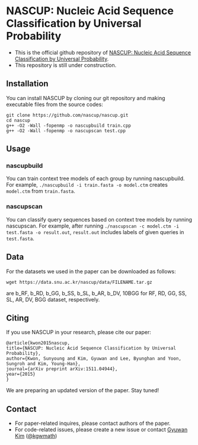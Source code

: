# NASCUP: Nucleic Acid Sequence Classification by Universal Probability

- This is the official github repository of  [NASCUP: Nucleic Acid Sequence Classification by Universal  Probability][paper].
- This repository is still under construction.

## Installation
You can install NASCUP by cloning our git repository and making executable files from the source codes:
```
git clone https://github.com/nascup/nascup.git
cd nascup
g++ -O2 -Wall -fopenmp -o nascupbuild train.cpp
g++ -O2 -Wall -fopenmp -o nascupscan test.cpp
```


## Usage
### nascupbuild
You can train context tree models of each group by running nascupbuild. For example, `./nascupbuild -i train.fasta -o model.ctm` creates `model.ctm` from `train.fasta`.

### nascupscan
You can classify query sequences based on context tree models by running nascupscan. For example, after running `./nascupscan -c model.ctm -i test.fasta -o result.out`, `result.out` includes labels of given queries in `test.fasta`.


## Data
For the datasets we used in the paper can be downloaded as follows:
```
wget https://data.snu.ac.kr/nascup/data/FILENAME.tar.gz
```
<FILENAME> are b_RF, b_RD, b_GG, b_SS, b_SL, b_AR, b_DV, 10BGG for RF, RD, GG, SS, SL, AR, DV, BGG dataset, respectively.


## Citing
If you use NASCUP in your research, please cite our paper:
```
@article{kwon2015nascup,
title={NASCUP: Nucleic Acid Sequence Classification by Universal Probability},
author={Kwon, Sunyoung and Kim, Gyuwan and Lee, Byunghan and Yoon, Sungroh and Kim, Young-Han},
journal={arXiv preprint arXiv:1511.04944},
year={2015}
}
```
We are preparing an updated version of the paper. Stay tuned!


## Contact
- For paper-related inquires, please contact authors of the paper.
- For code-related issues, please create a new issue or contact [Gyuwan Kim][gyuwan] ([@kgwmath][gyuwan-github])


[paper]: https://arxiv.org/abs/1511.04944
[gyuwan]:  mailto:kgwmath@gmail.com
[gyuwan-github]:  https://github.com/kgwmath

